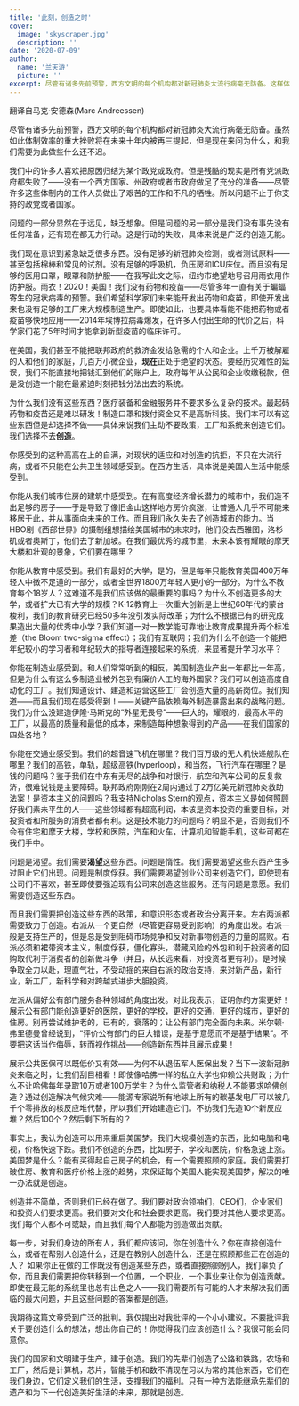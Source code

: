 ```yaml
---
title: '此刻，创造之时'
cover:
  image: 'skyscraper.jpg'
  description: ''
date: '2020-07-09'
author:
  name: '兰天游'    
  picture: ''
excerpt: 尽管有诸多先前预警，西方文明的每个机构都对新冠肺炎大流行病毫无防备。这样体制效率的重大挫败将在这个十年被常常提起，但是现在来问为什么，和我们需要为此做些什么还不迟。
---
```


翻译自马克·安德森(Marc Andreessen)

尽管有诸多先前预警，西方文明的每个机构都对新冠肺炎大流行病毫无防备。虽然如此体制效率的重大挫败将在未来十年内被再三提起，但是现在来问为什么，和我们需要为此做些什么还不迟。

我们中的许多人喜欢把原因归结为某个政党或政府。但是残酷的现实是所有党派政府都失败了——没有一个西方国家、州政府或者市政府做足了充分的准备——尽管许多这些体制内的工作人员做出了艰苦的工作和不凡的牺牲。所以问题不止于你支持的政党或者国家。

问题的一部分显然在于远见，缺乏想象。但是问题的另一部分是我们没有事先没有任何准备，还有现在都无力行动。这是行动的失败，具体来说是广泛的创造无能。

我们现在意识到紧急缺乏很多东西。没有足够的新冠肺炎检测，或者测试原料——甚至包括棉棒和常见的试剂。没有足够的呼吸机，负压房和ICU床位。而且没有足够的医用口罩，眼罩和防护服——在我写此文之际，纽约市绝望地号召用雨衣用作防护服。雨衣！2020！美国！我们没有药物和疫苗——尽管多年一直有关于蝙蝠寄生的冠状病毒的预警。我们希望科学家们未来能开发出药物和疫苗，即使开发出来也没有足够的工厂来大规模制造生产。即使如此，也要具体看能不能把药物或者疫苗够快地应用——2014年埃博拉病毒爆发，在许多人付出生命的代价之后，科学家们花了5年时间才能拿到新型疫苗的临床许可。

在美国，我们甚至不能把联邦政府的救济金发给急需的个人和企业。上千万被解雇的人和他们的家庭，几百万小微企业，**现在**正处于绝望的状态。要经历灾难性的延误，我们不能直接地把钱汇到他们的账户上。政府每年从公民和企业收缴税款，但是没创造一个能在最紧迫时刻把钱分法出去的系统。

为什么我们没有这些东西？医疗装备和金融服务并不要求多么复杂的技术。最起码药物和疫苗还是难以研发！制造口罩和拨付资金又不是高新科技。我们本可以有这些东西但是却选择不做——具体来说我们主动不要政策，工厂和系统来创造它们。我们选择不去**创造**。

你感受到的这种高高在上的自满，对现状的适应和对创造的抗拒，不只在大流行病，或者不只能在公共卫生领域感受到。在西方生活，具体说是美国人生活中能感受到。

你能从我们城市住房的建筑中感受到。在有高度经济增长潜力的城市中，我们造不出足够的房子——于是导致了像旧金山这样地方房价疯涨，让普通人几乎不可能来移居于此，并从事面向未来的工作。而且我们永久失去了创造城市的能力。当HBO剧《西部世界》的摄制组想描绘美国城市的未来时，他们没去西雅图，洛杉矶或者奥斯丁，他们去了新加坡。在我们最优秀的城市里，未来本该有耀眼的摩天大楼和壮观的景象，它们要在哪里？

你能从教育中感受到。我们有最好的大学，是的，但是每年只能教育美国400万年轻人中微不足道的一部分，或者全世界1800万年轻人更小的一部分。为什么不教育每个18岁人？这难道不是我们应该做的最重要的事吗？为什么不创造更多的大学，或者扩大已有大学的规模？K-12教育上一次重大创新是上世纪60年代的蒙台梭利，我们的教育研究已经50多年没引发实际改革；为什么不根据已有的研究成果造出大量的优秀中小学？我们知道一对一教学能可靠地让教育成果提升两个标准差（the Bloom two-sigma effect）；我们有互联网；我们为什么不创造一个能把年纪较小的学习者和年纪较大的指导者连接起来的系统，来显著提升学习水平？

你能在制造业感受到。和人们常常听到的相反，美国制造业产出一年都比一年高，但是为什么有这么多制造业被外包到有廉价人工的海外国家？我们可以创造高度自动化的工厂。我们知道设计、建造和运营这些工厂会创造大量的高薪岗位。我们知道——而且我们现在感受得到！——关键产品依赖海外制造暴露出来的战略问题。我们为什么没建造伊隆·马斯克的“外星无畏号”——巨大的，耀眼的，最高水平的工厂，以最高的质量和最低的成本，来制造每种想象得到的产品——在我们国家的四处各地？

你能在交通业感受到。我们的超音速飞机在哪里？我们百万级的无人机快递舰队在哪里？我们的高铁，单轨，超级高铁(hyperloop)，和当然，飞行汽车在哪里？是钱的问题吗？鉴于我们在中东有无尽的战争和对银行，航空和汽车公司的反复救济，很难说钱是主要障碍。联邦政府刚刚在2周内通过了2万亿美元新冠肺炎救助法案！是资本主义的问题吗？我支持Nicholas Stern的观点，资本主义是如何照顾好我们素未平生的人——这些领域都有超高利润，本该是资本投资的重要目标，对投资者和所服务的消费者都有利。这是技术能力的问题吗？明显不是，否则我们不会有住宅和摩天大楼，学校和医院，汽车和火车，计算机和智能手机，这些可都在我们手中。

问题是渴望。我们需要**渴望**这些东西。问题是惰性。我们需要渴望这些东西产生多过阻止它们出现。问题是制度俘获。我们需要渴望创业公司来创造它们，即使现有公司们不喜欢，甚至即使要强迫现有公司来创造这些服务。还有问题是意愿。我们需要创造这些东西。

而且我们需要把创造这些东西的政策，和意识形态或者政治分离开来。左右两派都需要致力于创造。右派从一个更自然（尽管更容易受到影响）的角度出发。右派一般是支持生产的，但是总是受到阻碍市场竞争和反对新事物创造的力量的腐败。右派必须和裙带资本主义，制度俘获，僵化寡头，潜藏风险的外包和利于投资者的回购取代利于消费者的创新做斗争（并且，从长远来看，对投资者更有利）。是时候争取全力以赴，理直气壮，不受动摇的来自右派的政治支持，来对新产品，新行业，新工厂，新科学和对跨越式进步大胆投资。

左派从偏好公有部门服务各种领域的角度出发。对此我表示，证明你的方案更好！展示公有部门能创造更好的医院，更好的学校，更好的交通，更好的城市，更好的住房。别再尝试维护老的，已有的，衰落的；让公有部门完全面向未来。米尔顿·弗里德曼曾经说到，“评价公有部门的巨大错误，是基于意愿而不是基于结果”。不要把这话当作侮辱，转而视作挑战——创造新东西并且展示成果！

展示公共医保可以既低价又有效——为何不从退伍军人医保出发？当下一波新冠肺炎来临之时，让我们刮目相看！即使像哈佛一样的私立大学也仰赖公共财政；为什么不让哈佛每年录取10万或者100万学生？为什么监管者和纳税人不能要求哈佛创造？通过创造解决气候灾难——能源专家说所有地球上所有的碳基发电厂可以被几千个零排放的核反应堆代替，所以我们开始建造它们。不妨我们先造10个新反应堆？然后100个？然后剩下所有的？

事实上，我认为创造可以用来重启美国梦。我们大规模创造的东西，比如电脑和电视，价格快速下跌。我们不创造的东西，比如房子，学校和医院，价格急速上涨。美国梦是什么？能有买得起自己房子的机会，有一个需要照顾的家庭。我们需要打破住房、教育和医疗价格上涨的趋势，来保证每个美国人能实现美国梦，解决的唯一办法就是创造。

创造并不简单，否则我们已经在做了。我们要对政治领袖们，CEO们，企业家们和投资人们要求更高。我们要对文化和社会要求更高。我们要对其他人要求更高。我们每个人都不可或缺，而且我们每个人都能为创造做出贡献。

每一步，对我们身边的所有人，我们都应该问，你在创造什么？你在直接创造什么，或者在帮别人创造什么，还是在教别人创造什么，还是在照顾那些正在创造的人？ 如果你正在做的工作既没有创造某些东西，或者直接照顾别人，我们辜负了你，而且我们需要把你转移到一个位置，一个职业，一个事业来让你为创造贡献。即使在最无能的系统里也总有出色之人——我们需要所有可能的人才来解决我们面临的最大问题，并且这些问题的答案都是创造。

我期待这篇文章受到广泛的批判。我仅提出对我批评的一个小小建议。不要批评我关于要创造什么的想法，想出你自己的！你觉得我们应该创造什么？我很可能会同意你。

我们的国家和文明建于生产，建于创造。我们的先辈们创造了公路和铁路，农场和工厂，然后是计算机，芯片，智能手机和数不清现在习以为常的其他东西，它们在我们身边，它们定义我们的生活，支撑我们的福利。只有一种方法能继承先辈们的遗产和为下一代创造美好生活的未来，那就是创造。
